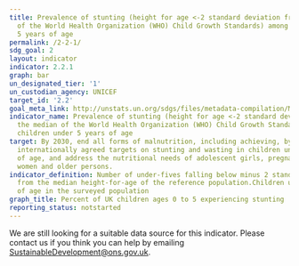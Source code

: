 ```yaml
---
title: Prevalence of stunting (height for age <-2 standard deviation from the median
  of the World Health Organization (WHO) Child Growth Standards) among children under
  5 years of age
permalink: /2-2-1/
sdg_goal: 2
layout: indicator
indicator: 2.2.1
graph: bar
un_designated_tier: '1'
un_custodian_agency: UNICEF
target_id: '2.2'
goal_meta_link: http://unstats.un.org/sdgs/files/metadata-compilation/Metadata-Goal-2.pdf
indicator_name: Prevalence of stunting (height for age <-2 standard deviation from
  the median of the World Health Organization (WHO) Child Growth Standards) among
  children under 5 years of age
target: By 2030, end all forms of malnutrition, including achieving, by 2025, the
  internationally agreed targets on stunting and wasting in children under 5 years
  of age, and address the nutritional needs of adolescent girls, pregnant and lactating
  women and older persons.
indicator_definition: Number of under-fives falling below minus 2 standard deviations
  from the median height-for-age of the reference population.Children under 5 years
  of age in the surveyed population
graph_title: Percent of UK children ages 0 to 5 experiencing stunting
reporting_status: notstarted
---
```


We are still looking for a suitable data source for this indicator. Please contact us if you think you can help by emailing <a href="mailto:SustainableDevelopment@ons.gov.uk">SustainableDevelopment@ons.gov.uk</a>.


